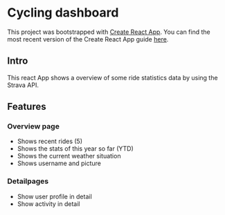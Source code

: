 # Cycling dashboard
This project was bootstrapped with [Create React App](https://github.com/facebookincubator/create-react-app).
You can find the most recent version of the Create React App guide [here](https://github.com/facebookincubator/create-react-app/blob/master/packages/react-scripts/template/README.md).

## Intro
This react App shows a overview of some ride statistics data by using the Strava API. 

## Features
### Overview page
* Shows recent rides (5)
* Shows the stats of this year so far (YTD)
* Shows the current weather situation
* Shows username and picture

### Detailpages
* Show user profile in detail
* Show activity in detail

